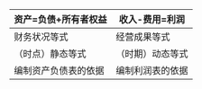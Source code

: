 | 资产=负债+所有者权益 | 收入-费用=利润 |
| ----------- | -------- |
| 财务状况等式      | 经营成果等式   |
| （时点）静态等式    | （时期）动态等式 |
| 编制资产负债表的依据  | 编制利润表的依据 |